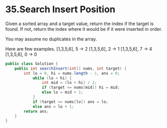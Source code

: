 # 35.Search Insert Position

Given a sorted array and a target value, return the index if the target is found. If not, return the index where it would be if it were inserted in order.

You may assume no duplicates in the array.

Here are few examples.
[1,3,5,6], 5 → 2
[1,3,5,6], 2 → 1
[1,3,5,6], 7 → 4
[1,3,5,6], 0 → 0


```java
public class Solution {
    public int searchInsert(int[] nums, int target) {
        int lo = 0, hi = nums.length - 1, ans = 0;
            while (lo < hi) {
                int mid = (lo + hi) / 2;
                if (target <= nums[mid]) hi = mid;
                else lo = mid + 1;
            }
            if (target <= nums[lo]) ans = lo;
            else ans = lo + 1;
        return ans;
    }
}
```
